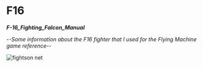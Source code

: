 # F16
***F-16_Fighting_Falcon_Manual***

-*-Some information about the F16 fighter that I used for the Flying Machine game reference-*-


![fightson net](https://github.com/OleLukCie/F16/assets/153407686/18a6a3ce-ba28-4e38-a1d2-6a8c79c7478f)
